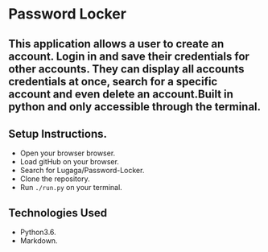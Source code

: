 # Password Locker

## This application allows a user to create an account. Login in and save their credentials for other accounts. They can display all accounts credentials at once, search for a specific account and even delete an account.Built in python and only accessible through the terminal.

## Setup Instructions.
* Open your browser browser.
* Load gitHub on your browser.
* Search for Lugaga/Password-Locker.
* Clone the repository.
* Run `./run.py` on your terminal.

## Technologies Used
* Python3.6.
* Markdown.

